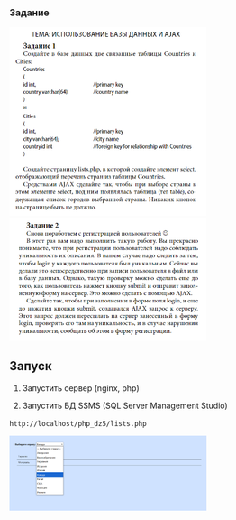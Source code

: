 ### Задание
<img src="images/Screenshot_1.png" alt="задание" width="350">
<img src="images/Screenshot_2.png" alt="задание" width="350">

## Запуск

1. Запустить сервер (nginx, php)

2. Запустить БД SSMS (SQL Server Management Studio)

`http://localhost/php_dz5/lists.php`

<img src="images/Screenshot_3.png" alt="задание" width="350">
